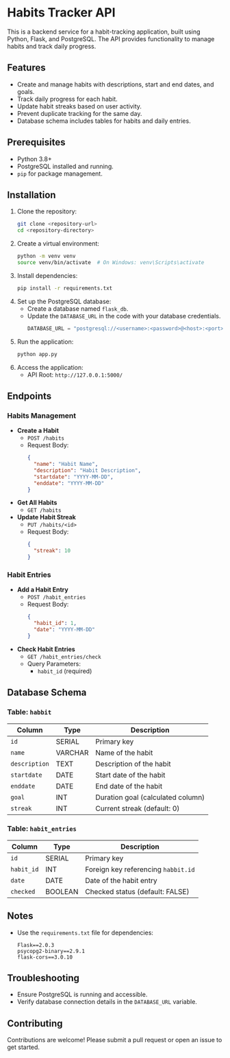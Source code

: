 # Habits Tracker API

This is a backend service for a habit-tracking application, built using Python, Flask, and PostgreSQL. The API provides functionality to manage habits and track daily progress.

## Features

- Create and manage habits with descriptions, start and end dates, and goals.
- Track daily progress for each habit.
- Update habit streaks based on user activity.
- Prevent duplicate tracking for the same day.
- Database schema includes tables for habits and daily entries.

## Prerequisites

- Python 3.8+
- PostgreSQL installed and running.
- `pip` for package management.

## Installation

1. Clone the repository:
   ```bash
   git clone <repository-url>
   cd <repository-directory>
   ```
2. Create a virtual environment:
   ```bash
   python -m venv venv
   source venv/bin/activate  # On Windows: venv\Scripts\activate
   ```
3. Install dependencies:
   ```bash
   pip install -r requirements.txt
   ```
4. Set up the PostgreSQL database:
   - Create a database named `flask_db`.
   - Update the `DATABASE_URL` in the code with your database credentials.
     ```python
     DATABASE_URL = "postgresql://<username>:<password>@<host>:<port>/<database>"
     ```
5. Run the application:
   ```bash
   python app.py
   ```
6. Access the application:
   - API Root: `http://127.0.0.1:5000/`

## Endpoints

### Habits Management

- **Create a Habit**
  - `POST /habits`
  - Request Body:
    ```json
    {
      "name": "Habit Name",
      "description": "Habit Description",
      "startdate": "YYYY-MM-DD",
      "enddate": "YYYY-MM-DD"
    }
    ```
- **Get All Habits**
  - `GET /habits`
- **Update Habit Streak**
  - `PUT /habits/<id>`
  - Request Body:
    ```json
    {
      "streak": 10
    }
    ```

### Habit Entries

- **Add a Habit Entry**
  - `POST /habit_entries`
  - Request Body:
    ```json
    {
      "habit_id": 1,
      "date": "YYYY-MM-DD"
    }
    ```
- **Check Habit Entries**
  - `GET /habit_entries/check`
  - Query Parameters:
    - `habit_id` (required)

## Database Schema

### Table: `habbit`

| Column     | Type    | Description                         |
|------------|---------|-------------------------------------|
| `id`       | SERIAL  | Primary key                        |
| `name`     | VARCHAR | Name of the habit                  |
| `description` | TEXT  | Description of the habit          |
| `startdate`| DATE    | Start date of the habit            |
| `enddate`  | DATE    | End date of the habit              |
| `goal`     | INT     | Duration goal (calculated column)  |
| `streak`   | INT     | Current streak (default: 0)        |

### Table: `habit_entries`

| Column     | Type    | Description                         |
|------------|---------|-------------------------------------|
| `id`       | SERIAL  | Primary key                        |
| `habit_id` | INT     | Foreign key referencing `habbit.id`|
| `date`     | DATE    | Date of the habit entry            |
| `checked`  | BOOLEAN | Checked status (default: FALSE)    |

## Notes

- Use the `requirements.txt` file for dependencies:
  ```
  Flask==2.0.3
  psycopg2-binary==2.9.1
  flask-cors==3.0.10
  ```

## Troubleshooting

- Ensure PostgreSQL is running and accessible.
- Verify database connection details in the `DATABASE_URL` variable.

## Contributing

Contributions are welcome! Please submit a pull request or open an issue to get started.
